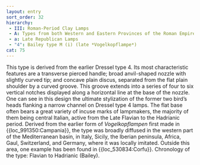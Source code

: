 ```yaml
---
layout: entry
sort_order: 32
hierarchy:
 - III: Roman-Period Clay Lamps
 - A: Types from both Western and Eastern Provinces of the Roman Empire
 - a: Late Republican Lamps
 - "4": Bailey type M (i) (late *Vogelkopflampe*)
cat: 75
---
```


This type is derived from the earlier Dressel type 4. Its most characteristic features are a transverse pierced handle; broad anvil-shaped nozzle with slightly curved tip; and concave plain discus, separated from the flat plain shoulder by a curved groove. This groove extends into a series of four to six vertical notches displayed along a horizontal line at the base of the nozzle. One can see in this design the ultimate stylization of the former two bird’s heads flanking a narrow channel on Dressel type 4 lamps. The flat base often bears a great variety of incuse marks of lampmakers, the majority of them being central Italian, active from the Late Flavian to the Hadrianic period. Derived from the earlier form of *Vogelkopflampen* first made in {{loc_991350:Campania}}, the type was broadly diffused in the western part of the Mediterranean basin, in Italy, Sicily, the Iberian peninsula, Africa, Gaul, Switzerland, and Germany, where it was locally imitated. Outside this area, one example has been found in {{loc_530834:Corfu}}. Chronology of the type: Flavian to Hadrianic (Bailey).
